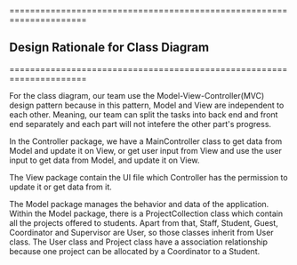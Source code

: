 =====================================================================

## Design Rationale for Class Diagram

=====================================================================

For the class diagram, our team use the Model-View-Controller(MVC) design pattern because in this pattern, Model and View are independent to each other. Meaning, our team can split the tasks into back end and front end separately and each part will not intefere the other part's progress.

In the Controller package, we have a MainController class to get data from Model and update it on View, or get user input from View and use the user input to get data from Model, and update it on View.

The View package contain the UI file which Controller has the permission to update it or get data from it.

The Model package manages the behavior and data of the application. Within the Model package, there is a ProjectCollection class which contain all the projects offered to students. Apart from that, Staff, Student, Guest, Coordinator and Supervisor are User, so those classes inherit from User class. The User class and Project class have a association relationship because one project can be allocated by a Coordinator to a Student.
